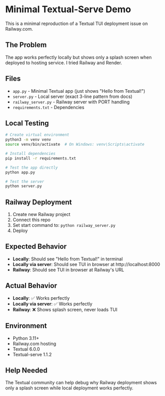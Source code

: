 # Minimal Textual-Serve Demo

This is a minimal reproduction of a Textual TUI deployment issue on Railway.com.

## The Problem

The app works perfectly locally but shows only a splash screen when deployed to hosting service. I tried Railway and Render.

## Files

- `app.py` - Minimal Textual app (just shows "Hello from Textual!")
- `server.py` - Local server (exact 3-line pattern from docs)
- `railway_server.py` - Railway server with PORT handling
- `requirements.txt` - Dependencies

## Local Testing

```bash
# Create virtual environment
python3 -m venv venv
source venv/bin/activate  # On Windows: venv\Scripts\activate

# Install dependencies
pip install -r requirements.txt

# Test the app directly
python app.py

# Test the server
python server.py
```

## Railway Deployment

1. Create new Railway project
2. Connect this repo
3. Set start command to: `python railway_server.py`
4. Deploy

## Expected Behavior

- **Locally**: Should see "Hello from Textual!" in terminal
- **Locally via server**: Should see TUI in browser at http://localhost:8000
- **Railway**: Should see TUI in browser at Railway's URL

## Actual Behavior

- **Locally**: ✅ Works perfectly
- **Locally via server**: ✅ Works perfectly  
- **Railway**: ❌ Shows splash screen, never loads TUI

## Environment

- Python 3.11+
- Railway.com hosting
- Textual 6.0.0
- Textual-serve 1.1.2

## Help Needed

The Textual community can help debug why Railway deployment shows only a splash screen while local deployment works perfectly.
